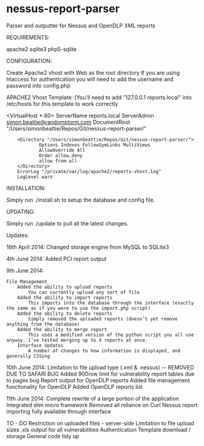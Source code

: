 nessus-report-parser
====================

Parser and outputter for Nessus and OpenDLP XML reports

REQUIREMENTS:

apache2
sqlite3
php5-sqlite

CONFIGURATION:

Create Apache2 vhost with Web as the root directory
If you are using htaccess for authentication you will need to add the username and password into config.php

APACHE2 Vhost Template: (You'll need to add "127.0.0.1  reports.local" into /etc/hosts for this template to work correctly

<VirtualHost *:80>
        ServerName reports.local
        ServerAdmin simon.beattie@randomstorm.com
        DocumentRoot "/Users/simonbeattie/Repos/Git/nessus-report-parser/"

        <Directory "/Users/simonbeattie/Repos/Git/nessus-report-parser/">
                Options Indexes FollowSymLinks MultiViews
                AllowOverride All
                Order allow,deny
                allow from all
        </Directory>
        ErrorLog "/private/var/log/apache2/reports-vhost.log"
        LogLevel warn
</VirtualHost>


INSTALLATION:

Simply run ./install.sh to setup the database and config file.


UPDATING:

Simply run ./update to pull all the latest changes.

Updates:

16th April 2014:
    Changed storage engine from MySQL to SQLite3

4th June 2014:
    Added PCI report output

9th June 2014:

    File Management
        Added the ability to upload reports
            You can currently upload any sort of file
        Added the ability to import reports
            This imports into the database through the interface (exactly the same as if you were to use the import.php script)
        Added the ability to delete reports
            Simply removed the uploaded reports (doesn’t yet remove anything from the database)
        Added the ability to merge report
            This uses a modified version of the python script you all use anyway. I’ve tested merging up to 4 reports at once.
        Interface Updates
            A number of changes to how information is displayed, and generally CSSing

10th June 2014:
    Limitation to file upload type (.xml & .nessus) -- REMOVED DUE TO SAFARI BUG
    Added 900row limit for vulnerability report tables due to pages bug
    Report output for OpenDLP reports
    Added file management functionality for OpenDLP
    Added OpenDLP reports list

11th June 2014:
    Complete rewrite of a large portion of the application
    Integrated slim micro framework
    Removed all reliance on Curl
    Nessus report importing fully available through interface

TO - DO
    Restriction on uploaded files - server-side
    Limitation to file upload sizes
    .xls output for all vulnerabilities
    Authentication
    Template download / storage
    General code tidy up
